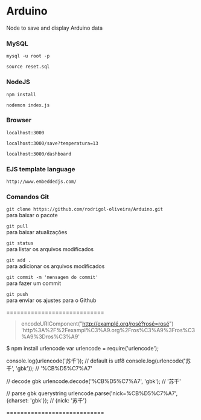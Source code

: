 # Arduino
Node to save and display Arduino data

### MySQL
`mysql -u root -p`

`source reset.sql`

### NodeJS
`npm install` 

`nodemon index.js`

### Browser
`localhost:3000`

`localhost:3000/save?temperatura=13`

`localhost:3000/dashboard`

### EJS template language
`http://www.embeddedjs.com/`

### Comandos Git
`git clone https://github.com/rodrigol-oliveira/Arduino.git`  
para baixar o pacote 

`git pull`  
para baixar atualizações

`git status`  
para listar os arquivos modificados

`git add .`  
para adicionar os arquivos modificados

`git commit -m 'mensagem do commit'`  
para fazer um commit

`git push`  
para enviar os ajustes para o Github

============================

> encodeURIComponent("http://examplé.org/rosé?rosé=rosé")
'http%3A%2F%2Fexampl%C3%A9.org%2Fros%C3%A9%3Fros%C3%A9%3Dros%C3%A9'

$ npm install urlencode
var urlencode = require('urlencode');

console.log(urlencode('苏千')); // default is utf8 
console.log(urlencode('苏千', 'gbk')); // '%CB%D5%C7%A7' 
 
// decode gbk 
urlencode.decode('%CB%D5%C7%A7', 'gbk'); // '苏千' 
 
// parse gbk querystring 
urlencode.parse('nick=%CB%D5%C7%A7', {charset: 'gbk'}); // {nick: '苏千'} 

============================

